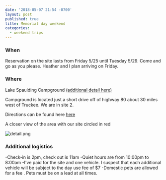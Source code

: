 ```yaml
---
date: '2018-05-07 21:54 -0700'
layout: post
published: true
title: Memorial day weekend
categories:
  - weekend trips
---
```

### When

Reservation on the site lasts from Friday 5/25 until Tuesday 5/29. Come and go as you please. Heather and I plan arriving on Friday.

### Where

Lake Spaulding Campground [(additional detail here)](https://www.alllaketahoe.com/lakes_rivers_falls/lake_spaulding.php)

Campground is located just a short drive off of highway 80 about 30 miles west of Truckee. We are in site 2.

Directions can be found here [here](https://goo.gl/maps/FZ9wpkudY772)

A closer view of the area with our site circled in red

![detail.png]({{site.baseurl}}/images/posts/detail.png)


### Additional logistics

-Check-in is 2pm, check out is 11am
-Quiet hours are from 10:00pm to 8:00am
-I've paid for the site and one vehicle. I suspect that each additional vehicle will be subject to the day use fee of $7
-Domestic pets are allowed for a fee . Pets must be on a lead at all times.

